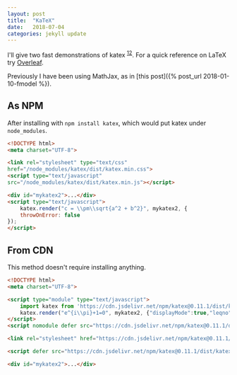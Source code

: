 ```yaml
---
layout: post
title:  "KaTeX"
date:   2018-07-04
categories: jekyll update
---
```

<script nomodule defer src="https://cdn.jsdelivr.net/npm/katex@0.11.1/dist/katex.js" integrity="sha384-4z8mjH4yIpuK9dIQGR1JwbrfYsStrNK6MP+2Enhue4eyo0XlBDXOIPc8b6ZU0ajz" crossorigin="anonymous"></script>
<link rel="stylesheet" href="https://cdn.jsdelivr.net/npm/katex@0.11.1/dist/katex.css" integrity="sha384-bsHo4/LA+lkZv61JspMDQB9QP1TtO4IgOf2yYS+J6VdAYLVyx1c3XKcsHh0Vy8Ws" crossorigin="anonymous"><link rel="stylesheet" href="https://cdn.jsdelivr.net/npm/katex@0.11.1/dist/katex.css" integrity="sha384-bsHo4/LA+lkZv61JspMDQB9QP1TtO4IgOf2yYS+J6VdAYLVyx1c3XKcsHh0Vy8Ws" crossorigin="anonymous">
<script defer src="https://cdn.jsdelivr.net/npm/katex@0.11.1/dist/katex.js" integrity="sha384-4z8mjH4yIpuK9dIQGR1JwbrfYsStrNK6MP+2Enhue4eyo0XlBDXOIPc8b6ZU0ajz" crossorigin="anonymous"></script>


I'll give two fast demonstrations of katex <sup>[1](https://www.intmath.com/blog/mathematics/katex-a-new-way-to-display-math-on-the-web-9445)[2](http://sixthform.info/katex/guide.html)</sup>. For a quick reference on LaTeX try [Overleaf](https://www.overleaf.com/learn/latex/List_of_Greek_letters_and_math_symbols).

Previously I have been using MathJax, as in [this post]({% post_url 2018-01-10-fmodel %}).

## As NPM
After installing with `npm install katex`, which would put katex under `node_modules`.

```html
<!DOCTYPE html>
<meta charset="UTF-8">

<link rel="stylesheet" type="text/css" 
href="/node_modules/katex/dist/katex.min.css">
<script type="text/javascript" 
src="/node_modules/katex/dist/katex.min.js"></script>

<div id="mykatex2">...</div>
<script type="text/javascript">
	katex.render("c = \\pm\\sqrt{a^2 + b^2}", mykatex2, {
    throwOnError: false
});
</script>
```

## From CDN
This method doesn't require installing anything.

```html
<!DOCTYPE html>
<meta charset="UTF-8">

<script type="module" type="text/javascript">
    import katex from 'https://cdn.jsdelivr.net/npm/katex@0.11.1/dist/katex.mjs';
    katex.render("e^{i\\pi}+1=0", mykatex2, {"displayMode":true,"leqno":false,"fleqn":false,"throwOnError":true,"errorColor":"#cc0000","strict":"warn","trust":false,"macros":{"\\f":"f(#1)"}});
</script>
<script nomodule defer src="https://cdn.jsdelivr.net/npm/katex@0.11.1/dist/katex.js" integrity="sha384-4z8mjH4yIpuK9dIQGR1JwbrfYsStrNK6MP+2Enhue4eyo0XlBDXOIPc8b6ZU0ajz" crossorigin="anonymous"></script>

<link rel="stylesheet" href="https://cdn.jsdelivr.net/npm/katex@0.11.1/dist/katex.css" integrity="sha384-bsHo4/LA+lkZv61JspMDQB9QP1TtO4IgOf2yYS+J6VdAYLVyx1c3XKcsHh0Vy8Ws" crossorigin="anonymous"><link rel="stylesheet" href="https://cdn.jsdelivr.net/npm/katex@0.11.1/dist/katex.css" integrity="sha384-bsHo4/LA+lkZv61JspMDQB9QP1TtO4IgOf2yYS+J6VdAYLVyx1c3XKcsHh0Vy8Ws" crossorigin="anonymous">

<script defer src="https://cdn.jsdelivr.net/npm/katex@0.11.1/dist/katex.js" integrity="sha384-4z8mjH4yIpuK9dIQGR1JwbrfYsStrNK6MP+2Enhue4eyo0XlBDXOIPc8b6ZU0ajz" crossorigin="anonymous"></script>

<div id="mykatex2">...</div>
```
